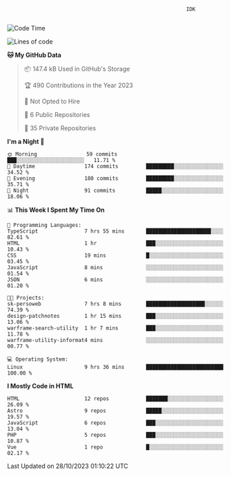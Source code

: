 ```text
                                                          IDK
                                       
```

<!--START_SECTION:waka-->
![Code Time](http://img.shields.io/badge/Code%20Time-85%20hrs%2058%20mins-blue)

![Lines of code](https://img.shields.io/badge/From%20Hello%20World%20I%27ve%20Written-135.5%20thousand%20lines%20of%20code-blue)

**🐱 My GitHub Data** 

> 📦 147.4 kB Used in GitHub's Storage 
 > 
> 🏆 490 Contributions in the Year 2023
 > 
> 🚫 Not Opted to Hire
 > 
> 📜 6 Public Repositories 
 > 
> 🔑 35 Private Repositories 
 > 
**I'm a Night 🦉** 

```text
🌞 Morning                59 commits          ███░░░░░░░░░░░░░░░░░░░░░░   11.71 % 
🌆 Daytime                174 commits         █████████░░░░░░░░░░░░░░░░   34.52 % 
🌃 Evening                180 commits         █████████░░░░░░░░░░░░░░░░   35.71 % 
🌙 Night                  91 commits          █████░░░░░░░░░░░░░░░░░░░░   18.06 % 
```


📊 **This Week I Spent My Time On** 

```text
💬 Programming Languages: 
TypeScript               7 hrs 55 mins       █████████████████████░░░░   82.61 % 
HTML                     1 hr                ███░░░░░░░░░░░░░░░░░░░░░░   10.43 % 
CSS                      19 mins             █░░░░░░░░░░░░░░░░░░░░░░░░   03.45 % 
JavaScript               8 mins              ░░░░░░░░░░░░░░░░░░░░░░░░░   01.54 % 
JSON                     6 mins              ░░░░░░░░░░░░░░░░░░░░░░░░░   01.20 % 

🐱‍💻 Projects: 
sk-persoweb              7 hrs 8 mins        ███████████████████░░░░░░   74.39 % 
design-patchnotes        1 hr 15 mins        ███░░░░░░░░░░░░░░░░░░░░░░   13.06 % 
warframe-search-utility  1 hr 7 mins         ███░░░░░░░░░░░░░░░░░░░░░░   11.78 % 
warframe-utility-informat4 mins              ░░░░░░░░░░░░░░░░░░░░░░░░░   00.77 % 

💻 Operating System: 
Linux                    9 hrs 36 mins       █████████████████████████   100.00 % 
```

**I Mostly Code in HTML** 

```text
HTML                     12 repos            ███████░░░░░░░░░░░░░░░░░░   26.09 % 
Astro                    9 repos             █████░░░░░░░░░░░░░░░░░░░░   19.57 % 
JavaScript               6 repos             ███░░░░░░░░░░░░░░░░░░░░░░   13.04 % 
PHP                      5 repos             ███░░░░░░░░░░░░░░░░░░░░░░   10.87 % 
Vue                      1 repo              █░░░░░░░░░░░░░░░░░░░░░░░░   02.17 % 
```




 Last Updated on 28/10/2023 01:10:22 UTC
<!--END_SECTION:waka-->
